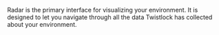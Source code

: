 Radar is the primary interface for visualizing your environment.
It is designed to let you navigate through all the data Twistlock has collected about your environment.
